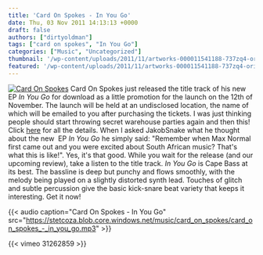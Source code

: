```yaml
---
title: 'Card On Spokes - In You Go'
date: Thu, 03 Nov 2011 14:13:13 +0000
draft: false
authors: ["dirtyoldman"]
tags: ["card on spokes", "In You Go"]
categories: ["Music", "Uncategorized"]
thumbnail: '/wp-content/uploads/2011/11/artworks-000011541188-737zq4-original-150x150.jpg'
featured: '/wp-content/uploads/2011/11/artworks-000011541188-737zq4-original-304x190.jpg'
---
```


[![](/wp-content/uploads/2011/11/artworks-000011541188-737zq4-original.jpg "Card On Spokes")](/2011/11/03/card-on-spokes-in-you-go/artworks-000011541188-737zq4-original/) Card On Spokes just released the title track of his new EP _In You Go_ for download as a little promotion for the launch on the 12th of November. The launch will be held at an undisclosed location, the name of which will be emailed to you after purchasing the tickets. I was just thinking people should start throwing secret warehouse parties again and then this! Click [here](http://www.facebook.com/event.php?eid=121810391260914) for all the details. When I asked JakobSnake what he thought about the new  EP _In You Go_ he simply said: "Remember when Max Normal first came out and you were excited about South African music? That's what this is like!". Yes, it's that good. While you wait for the release (and our upcoming review), take a listen to the title track. _In You Go_ is Cape Bass at its best. The bassline is deep but punchy and flows smoothly, with the melody being played on a slightly distorted synth lead. Touches of glitch and subtle percussion give the basic kick-snare beat variety that keeps it interesting. Get it now!

{{< audio
    caption="Card On Spokes - In You Go"
    src="https://stetcoza.blob.core.windows.net/music/card_on_spokes/card_on_spokes_-_in_you_go.mp3" >}}

{{< vimeo 31262859 >}}
